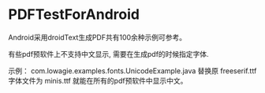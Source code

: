 PDFTestForAndroid
=================

Android采用droidText生成PDF共有100余种示例可参考。

有些pdf预软件上不支持中文显示, 需要在生成pdf的时候指定字体.

示例：
com.lowagie.examples.fonts.UnicodeExample.java 替换原 freeserif.ttf 字体文件为 minis.ttf 就能在所有的pdf预软件中显示中文。
